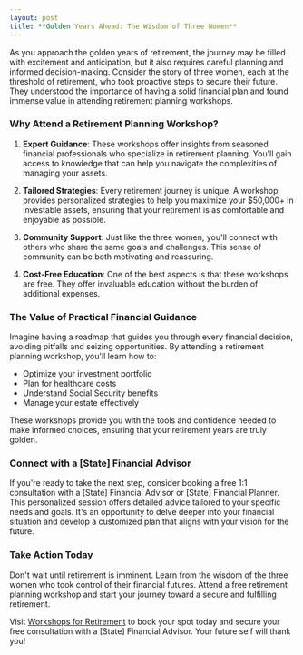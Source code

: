 ```yaml
---
layout: post
title: **Golden Years Ahead: The Wisdom of Three Women**
---
```



As you approach the golden years of retirement, the journey may be filled with excitement and anticipation, but it also requires careful planning and informed decision-making. Consider the story of three women, each at the threshold of retirement, who took proactive steps to secure their future. They understood the importance of having a solid financial plan and found immense value in attending retirement planning workshops.

### Why Attend a Retirement Planning Workshop?

1. **Expert Guidance**: These workshops offer insights from seasoned financial professionals who specialize in retirement planning. You'll gain access to knowledge that can help you navigate the complexities of managing your assets.

2. **Tailored Strategies**: Every retirement journey is unique. A workshop provides personalized strategies to help you maximize your $50,000+ in investable assets, ensuring that your retirement is as comfortable and enjoyable as possible.

3. **Community Support**: Just like the three women, you'll connect with others who share the same goals and challenges. This sense of community can be both motivating and reassuring.

4. **Cost-Free Education**: One of the best aspects is that these workshops are free. They offer invaluable education without the burden of additional expenses.

### The Value of Practical Financial Guidance

Imagine having a roadmap that guides you through every financial decision, avoiding pitfalls and seizing opportunities. By attending a retirement planning workshop, you'll learn how to:

- Optimize your investment portfolio
- Plan for healthcare costs
- Understand Social Security benefits
- Manage your estate effectively

These workshops provide you with the tools and confidence needed to make informed choices, ensuring that your retirement years are truly golden.

### Connect with a [State] Financial Advisor

If you're ready to take the next step, consider booking a free 1:1 consultation with a [State] Financial Advisor or [State] Financial Planner. This personalized session offers detailed advice tailored to your specific needs and goals. It's an opportunity to delve deeper into your financial situation and develop a customized plan that aligns with your vision for the future.

### Take Action Today

Don't wait until retirement is imminent. Learn from the wisdom of the three women who took control of their financial futures. Attend a free retirement planning workshop and start your journey toward a secure and fulfilling retirement.

Visit [Workshops for Retirement](https://workshopsforretirement.com) to book your spot today and secure your free consultation with a [State] Financial Advisor. Your future self will thank you!
